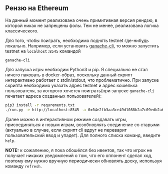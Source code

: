 ## Рензю на Ethereum

На данный момент реализована очень примитивная версия рендзю, в которой никак не запрещены фолы. Тем не менее, 
реализована логика классического.

Для того, чтобы поиграть, необходимо поднять testnet где-нибудь локально. 
Например, если установить [ganache-cli](https://github.com/trufflesuite/ganache-cli), то можно запустить testnet на
`localhost:8545` командой 
```
ganache-cli
```

Для запуска игры необходим Python3 и pip. Я специально не стал ничего паковать в docker-образ, поскольку данный скрипт
интерактивно работает с stdin/stdout, что проблематично. При запуске скрипта необходимо указать адрес testnet и 
адрес кошелька пользователя, за которого хочется поиграть(при запуске `ganache-cli` печатает адреса созданных
пользователей):
```bash
pip3 install -r requrements.txt
./run.py -e http://localhost:8545 -a 0x04e2fb3aa3ce49d1088b2a7c09edb2a6bccb9d2f
```

Далее можно в интерактивном режиме создавать игры, присоединяться к новым играм, возобновлять соединение со старыми
(актуально в случае, если скрипт cli вдруг не переварит пользовательский ввод и упадет). Для полного списка команд,
введите `help`.

**NOTE:** к сожалению, я пока обошёлся без ивентов, так что игрок не получает никаких уведомлений о том, что его
оппонент сделал ход, поэтому ему нужно вручную периодически обновлять доску, используя команду `refresh`.